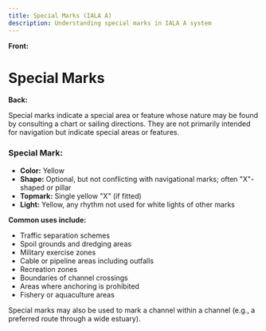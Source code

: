```yaml
---
title: Special Marks (IALA A)
description: Understanding special marks in IALA A system
---
```


**Front:**
# Special Marks

**Back:**
<p>Special marks indicate a special area or feature whose nature may be found by consulting a chart or sailing directions. They are not primarily intended for navigation but indicate special areas or features.</p>

<div class="mark-section">
  <h3>Special Mark:</h3>
  <ul>
    <li><strong>Color:</strong> Yellow</li>
    <li><strong>Shape:</strong> Optional, but not conflicting with navigational marks; often "X"-shaped or pillar</li>
    <li><strong>Topmark:</strong> Single yellow "X" (if fitted)</li>
    <li><strong>Light:</strong> Yellow, any rhythm not used for white lights of other marks</li>
  </ul>
</div>

<p><strong>Common uses include:</strong></p>
<ul>
  <li>Traffic separation schemes</li>
  <li>Spoil grounds and dredging areas</li>
  <li>Military exercise zones</li>
  <li>Cable or pipeline areas including outfalls</li>
  <li>Recreation zones</li>
  <li>Boundaries of channel crossings</li>
  <li>Areas where anchoring is prohibited</li>
  <li>Fishery or aquaculture areas</li>
</ul>

<p>Special marks may also be used to mark a channel within a channel (e.g., a preferred route through a wide estuary).</p>